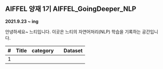 ## AIFFEL 양재 1기 AIFFEL_GoingDeeper_NLP
**2021.9.23 ~ ing** 

안녕하세요~ 느티입니다.
이곳은 느티의 자연어처리(NLP) 학습을 기록하는 공간입니다.

|#|Title|category||Dataset|
|--|--|--|--|--|
|1|||||

